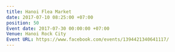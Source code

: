 ```yaml
---
title: Hanoi Flea Market
date: 2017-07-10 08:25:00 +07:00
position: 50
Event date: 2017-07-30 00:00:00 +07:00
Venue: Hanoi Rock City
Event URL: https://www.facebook.com/events/1394421340641117/
---
```


